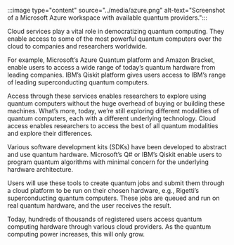 
:::image type="content" source="../media/azure.png" alt-text="Screenshot of a Microsoft Azure workspace with available quantum providers.":::

Cloud services play a vital role in democratizing quantum computing. They enable access to some of the most powerful quantum computers over the cloud to companies and researchers worldwide.  

For example, Microsoft’s Azure Quantum platform and Amazon Bracket, enable users to access a wide range of today’s quantum hardware from leading companies. IBM’s Qiskit platform gives users access to IBM’s range of leading superconducting quantum computers.

Access through these services enables researchers to explore using quantum computers without the huge overhead of buying or building these machines. What’s more, today, we’re still exploring different modalities of quantum computers, each with a different underlying technology. Cloud access enables researchers to access the best of all quantum modalities and explore their differences.  

Various software development kits (SDKs) have been developed to abstract and use quantum hardware. Microsoft’s Q# or IBM’s Qiskit enable users to program quantum algorithms with minimal concern for the underlying hardware architecture.  

Users will use these tools to create quantum jobs and submit them through a cloud platform to be run on their chosen hardware, e.g., Rigetti’s superconducting quantum computers. These jobs are queued and run on real quantum hardware, and the user receives the result.

Today, hundreds of thousands of registered users access quantum computing hardware through various cloud providers. As the quantum computing power increases, this will only grow.
